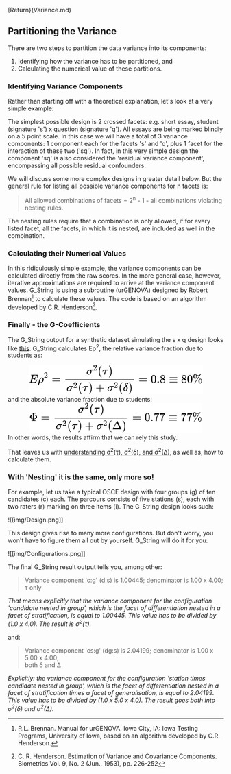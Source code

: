 [Return}(Variance.md)
## Partitioning the Variance ##
There are two steps to partition the data variance into its components:
1.	Identifying how the variance has to be partitioned, and
2. Calculating the numerical value of these partitions.

### Identifying Variance Components ###
Rather than starting off with a theoretical explanation, let's look at a very simple example: 

The simplest possible design is 2 crossed facets: e.g. short essay, student (signature 's') x question (signature 'q'). All essays are being marked blindly on a 5 point scale. In this case we will have a total of 3 variance components: 1 component each for the facets 's' and 'q', plus 1 facet for the interaction of these two ('sq'). In fact, in this very simple design the component 'sq' is also considered the 'residual variance component', encompassing all possible residual confounders.

We will discuss some more complex designs in greater detail below. But the general rule for listing all possible variance components for n facets is:
> All allowed combinations of facets = 2<sup>n</sup> - 1 - all combinations violating nesting rules.

The nesting rules require that a combination is only allowed, if for every listed facet, all the facets, in which it is nested, are included as well in the combination.
### Calculating their Numerical Values ###
In this ridiculously simple example, the variance components can be calculated directly from the raw scores. In the more general case, however, iterative approximations are required to arrive at the variance component values. G_String is using a subroutine (urGENOVA) designed by Robert Brennan[^1] to calculate these values. The code is based on an algorithm developed by C.R. Henderson[^2].

### Finally - the G-Coefficients ###
The G_String output for a synthetic dataset simulating the s x q design looks like [this](Results_s_x_q.txt). G_String calculates E&rho;<sup>2</sup>, the relative variance fraction due to students as:

<div align="center"><img style="background: white;" src="svg/YXBiJDYAn5.svg"></div>
and the absolute variance fraction due to students:
<div align="center"><img style="background: white;" src="svg/JlCzFposAT.svg"></div>
In other words, the results affirm that we can rely this study.

That leaves us with [understanding &sigma;<sup>2</sup>(&tau;), &sigma;<sup>2</sup>(&delta;), and &sigma;<sup>2</sup>(&Delta;)](sigmas.md), as well as, how to calculate them.

### With 'Nesting' it is the same, only more so! ###
For example, let us take a typical OSCE design with four groups (g) of ten candidates (c) each. The parcours consists of five stations (s), each with two raters (r) marking on three items (i). The G_String design looks such:

 ![[img/Design.png]]
 
This design gives rise to many more configurations. But don't worry, you won't have to figure them all out by yourself. G_String will do it for you:

![[img/Configurations.png]]

The final G_String result output tells you, among other:

> Variance component 'c:g' (d:s) is 1.00445; 
> denominator is 1.00 x 4.00;  
> τ only 

*That means explicitly that the variance component for the configuration 'candidate nested in group', which is the facet of differentiation nested in a facet of stratification, is equal to 1.00445.  This value has to be divided by (1.0 x 4.0). The result is &sigma;<sup>2</sup>(&tau;).*

and:
> Variance component 'cs:g' (dg:s) is 2.04199; 
> denominator is 1.00 x 5.00 x 4.00;  
> both δ and Δ

*Explicitly: the variance component for the configuration 'station times candidate nested in group', which is the facet of differentiation nested in a facet of stratification times a facet of generalisation, is equal to 2.04199.  This value has to be divided by (1.0 x 5.0 x 4.0). The result goes both into &sigma;<sup>2</sup>(&delta;) and &sigma;<sup>2</sup>(&Delta;).*

[^1]:R.L. Brennan. Manual for urGENOVA. Iowa City, IA: Iowa Testing Programs, University of Iowa, based on an algorithm developed by C.R. Henderson.

[^2]:C. R. Henderson. Estimation of Variance and Covariance Components. Biometrics Vol. 9, No. 2 (Jun., 1953), pp. 226-252
